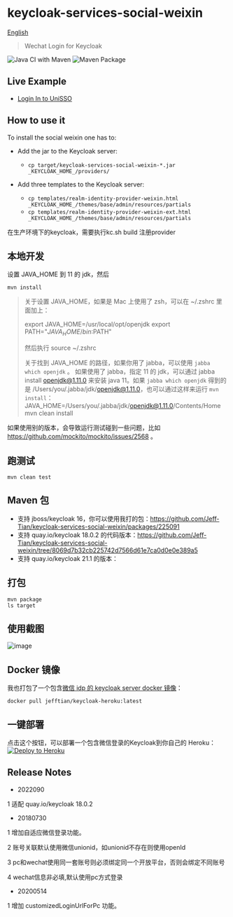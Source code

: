 # keycloak-services-social-weixin

[English](README_en-US.md)

> Wechat Login for Keycloak

![Java CI with Maven](https://github.com/Jeff-Tian/keycloak-services-social-weixin/workflows/Java%20CI%20with%20Maven/badge.svg)
![Maven Package](https://github.com/Jeff-Tian/keycloak-services-social-weixin/workflows/Maven%20Package/badge.svg)

## Live Example

- [Login In to UniSSO](https://keycloak.jiwai.win/auth/realms/UniHeart/protocol/openid-connect/auth?response_type=code&redirect_uri=http%3A%2F%2Fsso.jiwai.win%2Fkeycloak%2Flogin&client_id=UniHeart-Client-Local-3000)

## How to use it

To install the social weixin one has to:

* Add the jar to the Keycloak server:
    * `cp target/keycloak-services-social-weixin-*.jar _KEYCLOAK_HOME_/providers/`

* Add three templates to the Keycloak server:
    * `cp templates/realm-identity-provider-weixin.html _KEYCLOAK_HOME_/themes/base/admin/resources/partials`
    * `cp templates/realm-identity-provider-weixin-ext.html _KEYCLOAK_HOME_/themes/base/admin/resources/partials`

在生产环境下的keycloak，需要执行kc.sh build 注册provider
## 本地开发

设置 JAVA_HOME 到 11 的 jdk，然后

```shell script
mvn install
```

> 关于设置 JAVA_HOME，如果是 Mac 上使用了 zsh，可以在 ~/.zshrc 里面加上：
>
> export JAVA_HOME=/usr/local/opt/openjdk
> export PATH="${JAVA_HOME}/bin:$PATH"
>
> 然后执行 source ~/.zshrc
>
> 关于找到 JAVA_HOME 的路径，如果你用了 jabba，可以使用 `jabba which openjdk` 。
> 如果使用了 jabba，指定 11 的 jdk，可以通过
> jabba install openjdk@1.11.0
> 来安装 java 11。如果 `jabba which openjdk` 得到的是 /Users/you/.jabba/jdk/openjdk@1.11.0，也可以通过这样来运行 `mvn install`：
> JAVA_HOME=/Users/you/.jabba/jdk/openjdk@1.11.0/Contents/Home mvn clean install

如果使用别的版本，会导致运行测试碰到一些问题，比如 https://github.com/mockito/mockito/issues/2568 。

## 跑测试

```shell script
mvn clean test
```

## Maven 包

- 支持 jboss/keycloak 16，你可以使用我打的包：https://github.com/Jeff-Tian/keycloak-services-social-weixin/packages/225091
- 支持 quay.io/keycloak 18.0.2 的代码版本：https://github.com/Jeff-Tian/keycloak-services-social-weixin/tree/8069d7b32cb225742d7566d61e7ca0d0e0e389a5
- 支持 quay.io/keycloak 21.1 的版本：

## 打包

```shell
mvn package
ls target
```

## 使用截图

![image](https://user-images.githubusercontent.com/3367820/82117152-fdfd0300-97a0-11ea-8e10-02c9d9838a0a.png)

## Docker 镜像

我也打包了一个包含[微信 idp 的 keycloak server docker 镜像](https://hub.docker.com/repository/docker/jefftian/keycloak-heroku)：

```shell script
docker pull jefftian/keycloak-heroku:latest
```

## 一键部署

点击这个按钮，可以部署一个包含微信登录的Keycloak到你自己的 Heroku：
[![Deploy to Heroku](https://www.herokucdn.com/deploy/button.svg)](https://dashboard.heroku.com/new?button-url=https%3A%2F%2Fgithub.com%2FJeff-Tian%2Fkeycloak-heroku&template=https%3A%2F%2Fgithub.com%2FJeff-Tian%2Fkeycloak-heroku)

## Release Notes

* 2022090

1 适配 quay.io/keycloak 18.0.2

* 20180730

1 增加自适应微信登录功能。

2 账号关联默认使用微信unionid，如unionid不存在则使用openId

3 pc和wechat使用同一套账号则必须绑定同一个开放平台，否则会绑定不同账号

4 wechat信息非必填,默认使用pc方式登录

* 20200514

1 增加 customizedLoginUrlForPc 功能。
